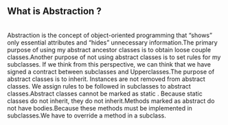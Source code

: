 ## What is Abstraction ?
<br>  Abstraction is the concept of object-oriented programming that “shows” only essential attributes and “hides” unnecessary information.The primary purpose of using my abstract ancestor classes is to obtain loose couple classes.Another purpose of not using abstract classes is to set rules for my subclasses. If we think from this perspective, we can think that we have signed a contract between subclasses and Upperclasses.The purpose of abstract classes is to inherit. Instances are not removed from abstract classes. We assign rules to be followed in subclasses to abstract classes.Abstract classes cannot be marked as static . Because static classes do not inherit, they do not inherit.Methods marked as abstract do not have bodies.Because these methods must be implemented in subclasses.We have to override a method in a subclass. 

